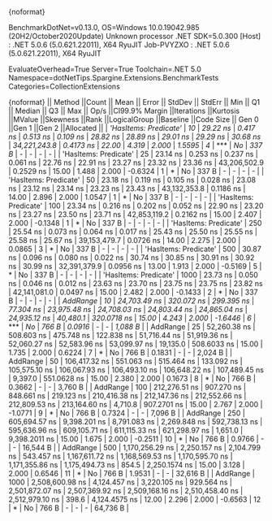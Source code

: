 {noformat}

BenchmarkDotNet=v0.13.0, OS=Windows 10.0.19042.985 (20H2/October2020Update)
Unknown processor
.NET SDK=5.0.300
  [Host]     : .NET 5.0.6 (5.0.621.22011), X64 RyuJIT
  Job-PVYZXO : .NET 5.0.6 (5.0.621.22011), X64 RyuJIT

EvaluateOverhead=True  Server=True  Toolchain=.NET 5.0  
Namespace=dotNetTips.Spargine.Extensions.BenchmarkTests  Categories=CollectionExtensions  

{noformat}
||               Method ||Count ||           Mean ||       Error ||      StdDev ||      StdErr ||            Min ||             Q1 ||         Median ||             Q3 ||            Max ||        Op/s ||CI99.9% Margin ||Iterations ||Kurtosis ||MValue ||Skewness ||Rank ||LogicalGroup ||Baseline ||Code Size || Gen 0 ||Gen 1 ||Gen 2 ||Allocated ||
| *'HasItems: Predicate'* |    *10* |        *29.22 ns* |     *0.417 ns* |     *0.513 ns* |     *0.109 ns* |        *28.82 ns* |        *28.89 ns* |        *29.01 ns* |        *29.29 ns* |        *30.68 ns* | *34,221,243.8* |      *0.4173 ns* |      *22.00* |    *4.319* |  *2.000* |   *1.5595* |    *4* |            *** |       *No* |     *337 B* |      *-* |     *-* |     *-* |         *-* |
| 'HasItems: Predicate' |    25 |        23.14 ns |     0.253 ns |     0.237 ns |     0.061 ns |        22.76 ns |        22.91 ns |        23.27 ns |        23.32 ns |        23.36 ns | 43,206,502.9 |      0.2529 ns |      15.00 |    1.488 |  2.000 |  -0.6324 |    1 |            * |       No |     337 B |      - |     - |     - |         - |
| 'HasItems: Predicate' |    50 |        23.18 ns |     0.119 ns |     0.105 ns |     0.028 ns |        23.08 ns |        23.12 ns |        23.14 ns |        23.23 ns |        23.43 ns | 43,132,353.8 |      0.1186 ns |      14.00 |    2.896 |  2.000 |   1.0547 |    1 |            * |       No |     337 B |      - |     - |     - |         - |
| 'HasItems: Predicate' |   100 |        23.34 ns |     0.216 ns |     0.202 ns |     0.052 ns |        22.90 ns |        23.20 ns |        23.27 ns |        23.50 ns |        23.71 ns | 42,853,119.2 |      0.2162 ns |      15.00 |    2.407 |  2.000 |  -0.1348 |    1 |            * |       No |     337 B |      - |     - |     - |         - |
| 'HasItems: Predicate' |   250 |        25.54 ns |     0.073 ns |     0.064 ns |     0.017 ns |        25.43 ns |        25.50 ns |        25.55 ns |        25.58 ns |        25.67 ns | 39,153,479.7 |      0.0726 ns |      14.00 |    2.275 |  2.000 |   0.0865 |    3 |            * |       No |     337 B |      - |     - |     - |         - |
| 'HasItems: Predicate' |   500 |        30.87 ns |     0.096 ns |     0.080 ns |     0.022 ns |        30.74 ns |        30.85 ns |        30.91 ns |        30.92 ns |        30.99 ns | 32,391,379.9 |      0.0956 ns |      13.00 |    1.913 |  2.000 |  -0.5169 |    5 |            * |       No |     337 B |      - |     - |     - |         - |
| 'HasItems: Predicate' |  1000 |        23.73 ns |     0.050 ns |     0.046 ns |     0.012 ns |        23.63 ns |        23.70 ns |        23.75 ns |        23.75 ns |        23.82 ns | 42,141,081.0 |      0.0497 ns |      15.00 |    2.482 |  2.000 |  -0.1433 |    2 |            * |       No |     337 B |      - |     - |     - |         - |
|              *AddRange* |    *10* |    *24,703.49 ns* |   *320.072 ns* |   *299.395 ns* |    *77.304 ns* |    *23,975.48 ns* |    *24,708.03 ns* |    *24,803.44 ns* |    *24,865.04 ns* |    *24,935.12 ns* |     *40,480.1* |    *320.0718 ns* |      *15.00* |    *4.243* |  *2.000* |  *-1.6446* |    *6* |            *** |       *No* |     *766 B* | *0.0916* |     *-* |     *-* |   *1,088 B* |
|              AddRange |    25 |    52,260.38 ns |   508.603 ns |   475.748 ns |   122.838 ns |    51,716.44 ns |    51,919.36 ns |    52,060.27 ns |    52,583.96 ns |    53,099.97 ns |     19,135.0 |    508.6033 ns |      15.00 |    1.735 |  2.000 |   0.6224 |    7 |            * |       No |     766 B | 0.1831 |     - |     - |   2,024 B |
|              AddRange |    50 |   106,417.32 ns |   551.063 ns |   515.464 ns |   133.092 ns |   105,575.10 ns |   106,067.93 ns |   106,493.10 ns |   106,648.22 ns |   107,489.45 ns |      9,397.0 |    551.0628 ns |      15.00 |    2.380 |  2.000 |   0.1673 |    8 |            * |       No |     766 B | 0.3662 |     - |     - |   3,760 B |
|              AddRange |   100 |   212,276.51 ns |   907.270 ns |   848.661 ns |   219.123 ns |   210,416.38 ns |   212,147.36 ns |   212,552.66 ns |   212,809.53 ns |   213,164.60 ns |      4,710.8 |    907.2701 ns |      15.00 |    2.767 |  2.000 |  -1.0771 |    9 |            * |       No |     766 B | 0.7324 |     - |     - |   7,096 B |
|              AddRange |   250 |   605,694.57 ns | 9,398.201 ns | 8,791.083 ns | 2,269.848 ns |   592,738.13 ns |   595,636.96 ns |   609,105.71 ns |   611,115.33 ns |   621,298.97 ns |      1,651.0 |  9,398.2011 ns |      15.00 |    1.675 |  2.000 |  -0.2511 |   10 |            * |       No |     766 B | 0.9766 |     - |     - |  16,544 B |
|              AddRange |   500 | 1,170,256.29 ns | 2,250.157 ns | 2,104.799 ns |   543.457 ns | 1,167,611.72 ns | 1,168,569.53 ns | 1,170,595.70 ns | 1,171,355.86 ns | 1,175,494.73 ns |        854.5 |  2,250.1574 ns |      15.00 |    3.128 |  2.000 |   0.6546 |   11 |            * |       No |     766 B | 1.9531 |     - |     - |  32,616 B |
|              AddRange |  1000 | 2,508,600.98 ns | 4,124.457 ns | 3,220.105 ns |   929.564 ns | 2,501,872.07 ns | 2,507,369.92 ns | 2,509,168.16 ns | 2,510,458.40 ns | 2,512,979.10 ns |        398.6 |  4,124.4575 ns |      12.00 |    2.296 |  2.000 |  -0.6563 |   12 |            * |       No |     766 B |      - |     - |     - |  64,736 B |
